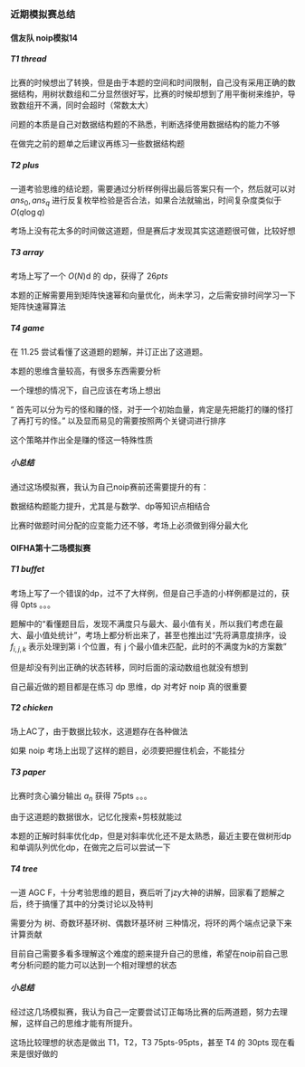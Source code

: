 ### 近期模拟赛总结

#### 信友队 noip模拟14

##### T1 thread

比赛的时候想出了转换，但是由于本题的空间和时间限制，自己没有采用正确的数据结构，用树状数组和二分显然很好写，比赛的时候却想到了用平衡树来维护，导致数组开不满，同时会超时（常数太大）

问题的本质是自己对数据结构题的不熟悉，判断选择使用数据结构的能力不够

在做完之前的题单之后建议再练习一些数据结构题

##### T2 plus

一道考验思维的结论题，需要通过分析样例得出最后答案只有一个，然后就可以对 $ans_0, ans_q$ 进行反复枚举检验是否合法，如果合法就输出，时间复杂度类似于 $O(q \log q)$ 

考场上没有花太多的时间做这道题，但是赛后才发现其实这道题很可做，比较好想

##### T3 array

考场上写了一个 $O(N)$d 的 dp，获得了 $26 pts$ 

本题的正解需要用到矩阵快速幂和向量优化，尚未学习，之后需安排时间学习一下矩阵快速幂算法

##### T4 game

在 11.25 尝试看懂了这道题的题解，并订正出了这道题。

本题的思维含量较高，有很多东西需要分析

一个理想的情况下，自己应该在考场上想出

 “ 首先可以分为亏的怪和赚的怪，对于一个初始血量，肯定是先把能打的赚的怪打了再打亏的怪。” 
 以及显而易见的需要按照两个关键词进行排序

这个策略并作出全是赚的怪这一特殊性质

##### 小总结

通过这场模拟赛，我认为自己noip赛前还需要提升的有：

数据结构题能力提升，尤其是与数学、dp等知识点相结合

比赛时做题时间分配的应变能力还不够，考场上必须做到得分最大化

#### OIFHA第十二场模拟赛

##### T1 buffet

考场上写了一个错误的dp，过不了大样例，但是自己手造的小样例都是过的，获得 0pts 。。。

题解中的“看懂题目后，发现不满度只与最大、最小值有关，所以我们考虑在最大、最小值处统计”，考场上都分析出来了，甚至也推出过“先将满意度排序，设 $f_{i,j,k}$ 表示处理到第 i 个位置，有 j 个最小值未匹配，此时的不满度为k的方案数”

但是却没有列出正确的状态转移，同时后面的滚动数组也就没有想到

自己最近做的题目都是在练习 dp 思维，dp 对考好 noip 真的很重要

##### T2 chicken

场上AC了，由于数据比较水，这道题存在各种做法

如果 noip 考场上出现了这样的题目，必须要把握住机会，不能挂分

##### T3 paper
                                           
比赛时贪心骗分输出 $a_n$ 获得 75pts 。。。 

由于这道题的数据很水，记忆化搜索+剪枝就能过

本题的正解时斜率优化dp，但是对斜率优化还不是太熟悉，最近主要在做树形dp和单调队列优化dp，在做完之后可以尝试一下

##### T4 tree

一道 AGC F，十分考验思维的题目，赛后听了jzy大神的讲解，回家看了题解之后，终于搞懂了其中的分类讨论以及特判

需要分为 树、奇数环基环树、偶数环基环树 三种情况，将环的两个端点记录下来计算贡献 

目前自己需要多看多理解这个难度的题来提升自己的思维，希望在noip前自己思考分析问题的能力可以达到一个相对理想的状态

##### 小总结

经过这几场模拟赛，我认为自己一定要尝试订正每场比赛的后两道题，努力去理解，这样自己的思维才能有所提升。

这场比较理想的状态是做出 T1，T2，T3 75pts-95pts，甚至 T4 的 30pts 现在看来是很好做的

